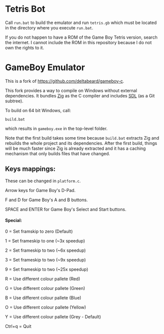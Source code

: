 # Tetris Bot

Call `run.bat` to build the emulator and run `tetris.gb` which must be located
in the directory where you execute `run.bat`.

If you do not happen to have a ROM of the Game Boy Tetris version, search the
internet. I cannot include the ROM in this repository because I do not own the
rights to it.

# GameBoy Emulator

This is a fork of https://github.com/deltabeard/gameboy-c.

This fork provides a way to compile on Windows without external dependencies.
It bundles [Zig](https://ziglang.org) as the C compiler and includes
[SDL](https://github.com/libsdl-org/SDL) (as a Git subtree).

To build on 64 bit Windows, call:

    build.bat

which results in `gameboy.exe` in the top-level folder.

Note that the first build takes some time because `build.bat` extracts Zig and
rebuilds the whole project and its dependencies. After the first build, things
will be much faster since Zig is already extracted and it has a caching
mechanism that only builds files that have changed.

## Keys mappings:

These can be changed in `platform.c`.

Arrow keys for Game Boy's D-Pad.

F and D for Game Boy's A and B buttons.

SPACE and ENTER for Game Boy's Select and Start buttons.

#### Special:

0 = Set framskip to zero (Default)

1 = Set frameskip to one (~3x speedup)

2 = Set frameskip to two (~6x speedup)

3 = Set frameskip to two (~9x speedup)

9 = Set frameskip to two (~25x speedup)

R = Use different colour pallete (Red)

G = Use different colour pallete (Green)

B = Use different colour pallete (Blue)

O = Use different colour pallete (Yellow)

Y = Use different colour pallete (Grey - Default)

Ctrl+q = Quit
